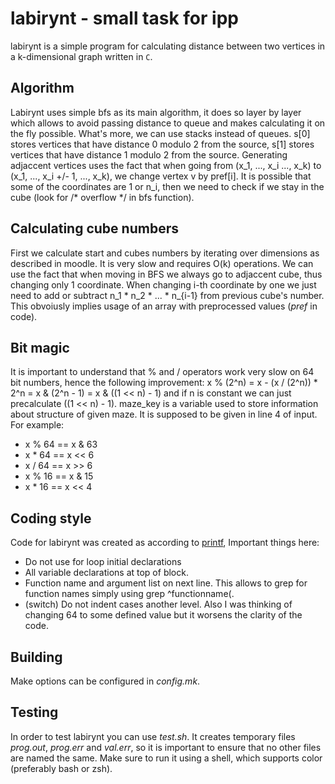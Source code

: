 labirynt - small task for ipp
=============================
labirynt is a simple program for calculating distance between two vertices in 
a k-dimensional graph written in <code>C</code>.

Algorithm
---------
Labirynt uses simple bfs as its main algorithm, it does so layer by layer which allows to avoid passing distance to queue and makes calculating
it on the fly possible. What's more, we can use stacks instead of queues.
s[0] stores vertices that have distance 0 modulo 2 from the source, 
s[1] stores vertices that have distance 1 modulo 2 from the source.
Generating adjaccent vertices uses the fact that when going from (x_1, ..., x_i ..., x_k) to (x_1, ..., x_i +/- 1, ..., x_k), 
we change vertex v by pref[i].
It is possible that some of the coordinates are 1 or n_i, then we need to check if we stay in the cube (look for /* overflow */ in bfs function).

Calculating cube numbers
------------------------
First we calculate start and cubes numbers by iterating over dimensions as described in moodle.
It is very slow and requires O(k) operations. We can use the fact that when moving in BFS we always go to
adjaccent cube, thus changing only 1 coordinate. When changing i-th coordinate by one we just need to add 
or subtract n_1 * n_2 * ... * n_{i-1} from previous cube's number. This obvoiusly implies usage of an array with 
preprocessed values (*pref* in code).

Bit magic
---------
It is important to understand that % and / operators work very slow on 64 bit numbers, hence the following improvement:
  x % (2^n) = x - (x / (2^n)) * 2^n = x & (2^n - 1) = x & ((1 << n) - 1)
and if n is constant we can just precalculate ((1 << n) - 1).
maze_key is a variable used to store information about structure of given maze. It is supposed to be given in line 4 of input.
For example:
- x % 64 == x & 63
- x * 64 == x << 6
- x / 64 == x >> 6
- x % 16 == x & 15
- x * 16 == x << 4

Coding style
------------
Code for labirynt was created as according to [printf](https://suckless.org/coding_style/),
Important things here:
* Do not use for loop initial declarations
* All variable declarations at top of block.
* Function name and argument list on next line. This allows to grep for function names simply using grep ^functionname(.
* (switch) Do not indent cases another level.
Also I was thinking of changing 64 to some defined value but it worsens the clarity of the code.

Building
--------
Make options can be configured in *config.mk*.

Testing
-------
In order to test labirynt you can use *test.sh*.
It creates temporary files *prog.out*, *prog.err* and *val.err*, so it is important to ensure that no other files are named the same.
Make sure to run it using a shell, which supports color (preferably bash or zsh).
